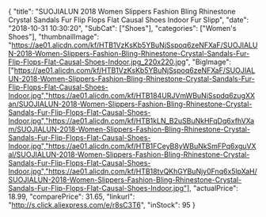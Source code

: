 {
	"title": "SUOJIALUN 2018 Women Slippers Fashion Bling Rhinestone Crystal Sandals Fur Flip Flops Flat Causal Shoes Indoor Fur Slipp",
	"date": "2018-10-31 10:30:20",
	"SubCat": ["Shoes"],
	"categories": ["Women's Shoes"],
	"thumbnailImage": "https://ae01.alicdn.com/kf/HTB1VzKsKb5YBuNjSspoq6zeNFXaF/SUOJIALUN-2018-Women-Slippers-Fashion-Bling-Rhinestone-Crystal-Sandals-Fur-Flip-Flops-Flat-Causal-Shoes-Indoor.jpg_220x220.jpg",
	"BigImage": ["https://ae01.alicdn.com/kf/HTB1VzKsKb5YBuNjSspoq6zeNFXaF/SUOJIALUN-2018-Women-Slippers-Fashion-Bling-Rhinestone-Crystal-Sandals-Fur-Flip-Flops-Flat-Causal-Shoes-Indoor.jpg","https://ae01.alicdn.com/kf/HTB184URJVmWBuNjSspdq6zugXXan/SUOJIALUN-2018-Women-Slippers-Fashion-Bling-Rhinestone-Crystal-Sandals-Fur-Flip-Flops-Flat-Causal-Shoes-Indoor.jpg","https://ae01.alicdn.com/kf/HTB1kLN_B2uSBuNkHFqDq6xfhVXam/SUOJIALUN-2018-Women-Slippers-Fashion-Bling-Rhinestone-Crystal-Sandals-Fur-Flip-Flops-Flat-Causal-Shoes-Indoor.jpg","https://ae01.alicdn.com/kf/HTB1FCeyB8yWBuNkSmFPq6xguVXal/SUOJIALUN-2018-Women-Slippers-Fashion-Bling-Rhinestone-Crystal-Sandals-Fur-Flip-Flops-Flat-Causal-Shoes-Indoor.jpg","https://ae01.alicdn.com/kf/HTB18tvQKhGYBuNjy0Fnq6x5lpXaH/SUOJIALUN-2018-Women-Slippers-Fashion-Bling-Rhinestone-Crystal-Sandals-Fur-Flip-Flops-Flat-Causal-Shoes-Indoor.jpg"],
	"actualPrice": 18.99,
	"comparePrice": 31.65,
	"linkurl": "http://s.click.aliexpress.com/e/r8sC3T6",
	"inStock": 95
}

